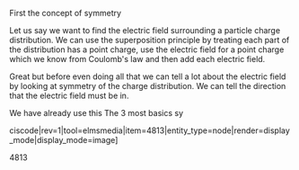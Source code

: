 First the concept of symmetry

Let us say we want to find the electric field surrounding a particle charge distribution. We can use the superposition principle by treating each part of the distribution has a point charge, use the electric field for a point charge which we know from Coulomb's law and then add each electric field. 

Great but before even doing all that we can tell a lot about the electric field by looking at symmetry of the charge distribution. We can tell the direction that the electric field must be in. 

We have already use this
The 3 most basics sy


ciscode|rev=1|tool=elmsmedia|item=4813|entity_type=node|render=display_mode|display_mode=image]

4813